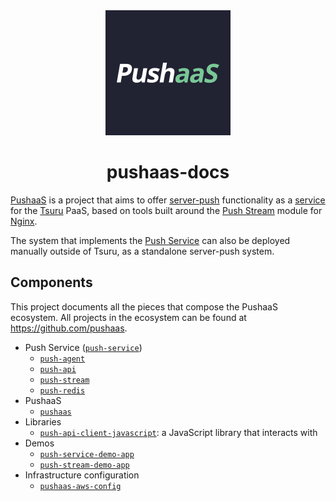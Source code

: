 <div align="center">
  <img width="200px" src="./pushaas.png">
</div>
<div align="center">

# pushaas-docs

</div>

[PushaaS](https://github.com/pushaas) is a project that aims to offer [server-push](https://en.wikipedia.org/wiki/Push_technology) functionality as a [service](https://docs.tsuru.io/stable/services/index.html) for the [Tsuru](https://tsuru.io/) PaaS, based on tools built around the [Push Stream](https://www.nginx.com/resources/wiki/modules/push_stream/) module for [Nginx](https://www.nginx.com/).

The system that implements the [Push Service](#push-service) can also be deployed manually outside of Tsuru, as a standalone server-push system.

## Components

This project documents all the pieces that compose the PushaaS ecosystem. All projects in the ecosystem can be found at https://github.com/pushaas.

- <a name="push-service">Push Service</a> ([`push-service`](https://github.com/pushaas/push-service))
  - [`push-agent`](https://github.com/pushaas/push-agent)
  - [`push-api`](https://github.com/pushaas/push-api)
  - [`push-stream`](https://github.com/pushaas/push-stream)
  - [`push-redis`](https://github.com/pushaas/push-redis)
- PushaaS
  - [`pushaas`](https://github.com/pushaas/pushaas)
- Libraries
  - [`push-api-client-javascript`](https://github.com/pushaas/push-api-client-javascript): a JavaScript library that interacts with
- Demos
  - [`push-service-demo-app`](https://github.com/pushaas/push-service-demo-app)
  - [`push-stream-demo-app`](https://github.com/pushaas/push-stream-demo-app)
- Infrastructure configuration
  - [`pushaas-aws-config`](https://github.com/pushaas/pushaas-aws-config)
